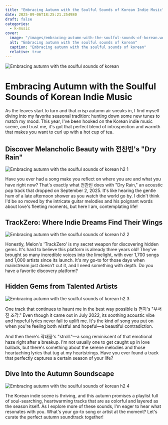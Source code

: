 ```yaml
---
title: "Embracing Autumn with the Soulful Sounds of Korean Indie Music"
date: 2025-09-06T18:25:21.254980
draft: false
categories:
  - k-music
cover:
  image: "/images/embracing-autumn-with-the-soulful-sounds-of-korean.webp"
  alt: "Embracing autumn with the soulful sounds of korean"
  caption: "Embracing autumn with the soulful sounds of korean"
  relative: true
---
```

![Embracing autumn with the soulful sounds of korean](/images/embracing-autumn-with-the-soulful-sounds-of-korean.webp)

# Embracing Autumn with the Soulful Sounds of Korean Indie Music

As the leaves start to turn and that crisp autumn air sneaks in, I find myself diving into my favorite seasonal tradition: hunting down some new tunes to match my mood. This year, I've been hooked on the Korean indie music scene, and trust me, it's got that perfect blend of introspection and warmth that makes you want to curl up with a hot cup of tea.

## Discover Melancholic Beauty with 전찬빈's "Dry Rain"

![Embracing autumn with the soulful sounds of korean h2 1](/images/embracing-autumn-with-the-soulful-sounds-of-korean-h2-1.webp)


Have you ever had a song make you reflect on where you are and what you have right now? That's exactly what 전찬빈 does with "Dry Rain," an acoustic pop track that dropped on September 2, 2025. It's like hearing the gentle hum of a late afternoon shower as you watch the world go by. I didn't think I'd be so moved by the intricate guitar melodies and his poignant words about love's fleeting moments, but here I am, contemplating life!

## TrackZero: Where Indie Dreams Find Their Wings

![Embracing autumn with the soulful sounds of korean h2 2](/images/embracing-autumn-with-the-soulful-sounds-of-korean-h2-2.webp)


Honestly, Melon's 'TrackZero' is my secret weapon for discovering hidden gems. It's hard to believe this platform is already three years old! They’ve brought so many incredible voices into the limelight, with over 1,700 songs and 1,000 artists since its launch. It's my go-to for those days when mainstream just doesn’t cut it, and I need something with depth. Do you have a favorite discovery platform?

## Hidden Gems from Talented Artists

![Embracing autumn with the soulful sounds of korean h2 3](/images/embracing-autumn-with-the-soulful-sounds-of-korean-h2-3.webp)


One track that continues to haunt me in the best way possible is 면지's "부서진 조각." Even though it came out in July 2022, its soothing acoustic vibe and hopeful lyrics never fail to uplift me. It's the kind of song you put on when you're feeling both wistful and hopeful—a beautiful contradiction.

And then there's 곽태풍's "stroll."—a song reminiscent of that emotional haze right after a breakup. I'm not usually one to get caught up in love ballads, but there's something about the serene melodies and those heartaching lyrics that tug at my heartstrings. Have you ever found a track that perfectly captures a certain season of your life?

## Dive Into the Autumn Soundscape

![Embracing autumn with the soulful sounds of korean h2 4](/images/embracing-autumn-with-the-soulful-sounds-of-korean-h2-4.webp)


The Korean indie scene is thriving, and this autumn promises a playlist full of soul-searching, heartwarming tracks that are as colorful and layered as the season itself. As I explore more of these sounds, I'm eager to hear what resonates with you. What's your go-to song or artist at the moment? Let's curate the perfect autumn soundtrack together!
